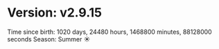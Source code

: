 # Version: v2.9.15
Time since birth: 1020 days, 24480 hours, 1468800 minutes, 88128000 seconds
Season: Summer ☀️
